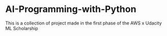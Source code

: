 # AI-Programming-with-Python
This is a collection of project made in the first phase of the AWS x Udacity ML Scholarship

